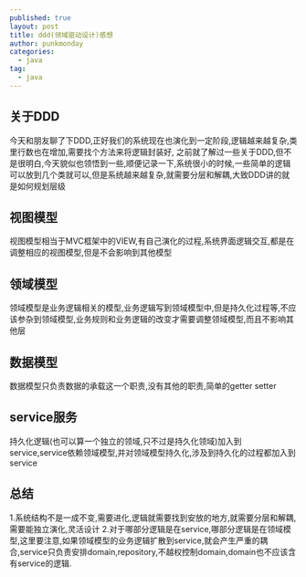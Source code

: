```yaml
---
published: true
layout: post
title: ddd(领域驱动设计)感想
author: punkmonday
categories:
  - java
tag:
  - java
---
```

## 关于DDD

今天和朋友聊了下DDD,正好我们的系统现在也演化到一定阶段,逻辑越来越复杂,类里行数也在增加,需要找个方法来将逻辑封装好,
之前就了解过一些关于DDD,但不是很明白,今天貌似也领悟到一些,顺便记录一下,系统很小的时候,一些简单的逻辑可以放到几个类就可以,但是系统越来越复杂,就需要分层和解耦,大致DDD讲的就是如何规划层级

## 视图模型

视图模型相当于MVC框架中的VIEW,有自己演化的过程,系统界面逻辑交互,都是在调整相应的视图模型,但是不会影响到其他模型

## 领域模型

领域模型是业务逻辑相关的模型,业务逻辑写到领域模型中,但是持久化过程等,不应该参杂到领域模型,业务规则和业务逻辑的改变才需要调整领域模型,而且不影响其他层

## 数据模型

数据模型只负责数据的承载这一个职责,没有其他的职责,简单的getter setter

## service服务

持久化逻辑(也可以算一个独立的领域,只不过是持久化领域)加入到service,service依赖领域模型,并对领域模型持久化,涉及到持久化的过程都加入到service

## 总结

1.系统结构不是一成不变,需要进化,逻辑就需要找到安放的地方,就需要分层和解耦,需要能独立演化,灵活设计
2.对于哪部分逻辑是在service,哪部分逻辑是在领域模型,这里要注意,如果领域模型的业务逻辑扩散到service,就会产生严重的耦合,service只负责安排domain,repository,不越权控制domain,domain也不应该含有service的逻辑.
